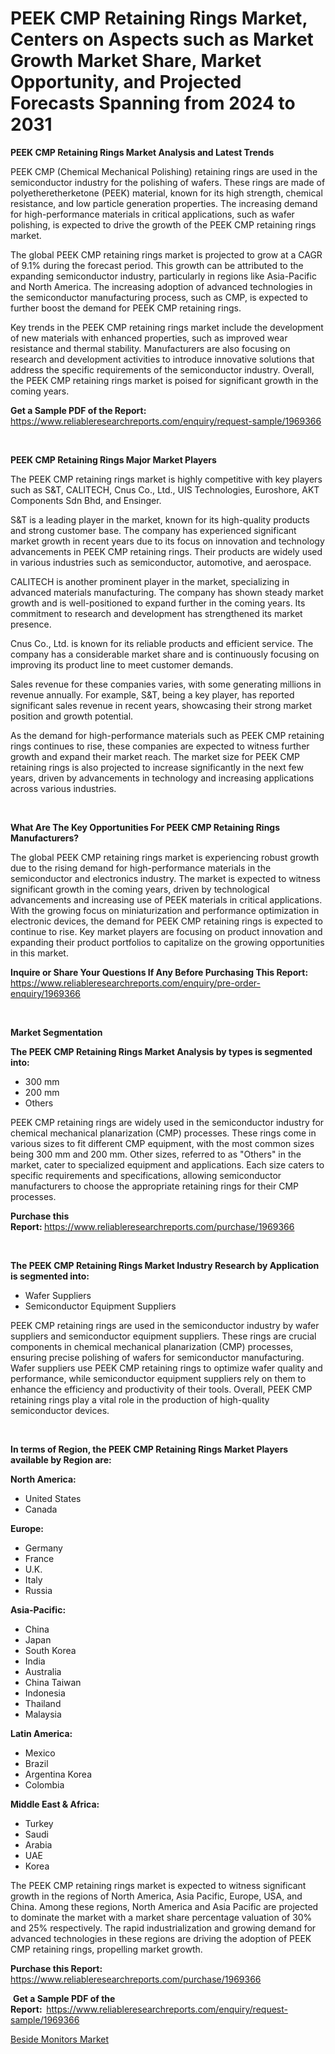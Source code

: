 <p><h1>PEEK CMP Retaining Rings Market, Centers on Aspects such as Market Growth Market Share, Market Opportunity, and Projected Forecasts Spanning from 2024 to 2031</h1></p><p><strong>PEEK CMP Retaining Rings Market Analysis and Latest Trends</strong></p>
<p><p>PEEK CMP (Chemical Mechanical Polishing) retaining rings are used in the semiconductor industry for the polishing of wafers. These rings are made of polyetheretherketone (PEEK) material, known for its high strength, chemical resistance, and low particle generation properties. The increasing demand for high-performance materials in critical applications, such as wafer polishing, is expected to drive the growth of the PEEK CMP retaining rings market.</p><p>The global PEEK CMP retaining rings market is projected to grow at a CAGR of 9.1% during the forecast period. This growth can be attributed to the expanding semiconductor industry, particularly in regions like Asia-Pacific and North America. The increasing adoption of advanced technologies in the semiconductor manufacturing process, such as CMP, is expected to further boost the demand for PEEK CMP retaining rings.</p><p>Key trends in the PEEK CMP retaining rings market include the development of new materials with enhanced properties, such as improved wear resistance and thermal stability. Manufacturers are also focusing on research and development activities to introduce innovative solutions that address the specific requirements of the semiconductor industry. Overall, the PEEK CMP retaining rings market is poised for significant growth in the coming years.</p></p>
<p><strong>Get a Sample PDF of the Report:&nbsp;</strong> <a href="https://www.reliableresearchreports.com/enquiry/request-sample/1969366">https://www.reliableresearchreports.com/enquiry/request-sample/1969366</a></p>
<p>&nbsp;</p>
<p><strong>PEEK CMP Retaining Rings Major Market Players</strong></p>
<p><p>The PEEK CMP retaining rings market is highly competitive with key players such as S&T, CALITECH, Cnus Co., Ltd., UIS Technologies, Euroshore, AKT Components Sdn Bhd, and Ensinger. </p><p>S&T is a leading player in the market, known for its high-quality products and strong customer base. The company has experienced significant market growth in recent years due to its focus on innovation and technology advancements in PEEK CMP retaining rings. Their products are widely used in various industries such as semiconductor, automotive, and aerospace.</p><p>CALITECH is another prominent player in the market, specializing in advanced materials manufacturing. The company has shown steady market growth and is well-positioned to expand further in the coming years. Its commitment to research and development has strengthened its market presence.</p><p>Cnus Co., Ltd. is known for its reliable products and efficient service. The company has a considerable market share and is continuously focusing on improving its product line to meet customer demands.</p><p>Sales revenue for these companies varies, with some generating millions in revenue annually. For example, S&T, being a key player, has reported significant sales revenue in recent years, showcasing their strong market position and growth potential. </p><p>As the demand for high-performance materials such as PEEK CMP retaining rings continues to rise, these companies are expected to witness further growth and expand their market reach. The market size for PEEK CMP retaining rings is also projected to increase significantly in the next few years, driven by advancements in technology and increasing applications across various industries.</p></p>
<p>&nbsp;</p>
<p><strong>What Are The Key Opportunities For PEEK CMP Retaining Rings Manufacturers?</strong></p>
<p><p>The global PEEK CMP retaining rings market is experiencing robust growth due to the rising demand for high-performance materials in the semiconductor and electronics industry. The market is expected to witness significant growth in the coming years, driven by technological advancements and increasing use of PEEK materials in critical applications. With the growing focus on miniaturization and performance optimization in electronic devices, the demand for PEEK CMP retaining rings is expected to continue to rise. Key market players are focusing on product innovation and expanding their product portfolios to capitalize on the growing opportunities in this market.</p></p>
<p><strong>Inquire or Share Your Questions If Any Before Purchasing This Report:</strong> <a href="https://www.reliableresearchreports.com/enquiry/pre-order-enquiry/1969366">https://www.reliableresearchreports.com/enquiry/pre-order-enquiry/1969366</a></p>
<p>&nbsp;</p>
<p><strong>Market Segmentation</strong></p>
<p><strong>The PEEK CMP Retaining Rings Market Analysis by types is segmented into:</strong></p>
<p><ul><li>300 mm</li><li>200 mm</li><li>Others</li></ul></p>
<p><p>PEEK CMP retaining rings are widely used in the semiconductor industry for chemical mechanical planarization (CMP) processes. These rings come in various sizes to fit different CMP equipment, with the most common sizes being 300 mm and 200 mm. Other sizes, referred to as "Others" in the market, cater to specialized equipment and applications. Each size caters to specific requirements and specifications, allowing semiconductor manufacturers to choose the appropriate retaining rings for their CMP processes.</p></p>
<p><strong>Purchase this Report:&nbsp;</strong><a href="https://www.reliableresearchreports.com/purchase/1969366">https://www.reliableresearchreports.com/purchase/1969366</a></p>
<p>&nbsp;</p>
<p><strong>The PEEK CMP Retaining Rings Market Industry Research by Application is segmented into:</strong></p>
<p><ul><li>Wafer Suppliers</li><li>Semiconductor Equipment Suppliers</li></ul></p>
<p><p>PEEK CMP retaining rings are used in the semiconductor industry by wafer suppliers and semiconductor equipment suppliers. These rings are crucial components in chemical mechanical planarization (CMP) processes, ensuring precise polishing of wafers for semiconductor manufacturing. Wafer suppliers use PEEK CMP retaining rings to optimize wafer quality and performance, while semiconductor equipment suppliers rely on them to enhance the efficiency and productivity of their tools. Overall, PEEK CMP retaining rings play a vital role in the production of high-quality semiconductor devices.</p></p>
<p>&nbsp;</p>
<p><strong>In terms of Region, the PEEK CMP Retaining Rings Market Players available by Region are:</strong></p>
<p>
    <p> <strong> North America: </strong>
        <ul>
            <li>United States</li>
            <li>Canada</li>
        </ul>
        </p> 
    <p> <strong> Europe: </strong>
        <ul>
            <li>Germany</li>
            <li>France</li>
            <li>U.K.</li>
            <li>Italy</li>
            <li>Russia</li>
        </ul>
        </p> 
    <p> <strong> Asia-Pacific: </strong>
        <ul>
            <li>China</li>
            <li>Japan</li>
            <li>South Korea</li>
            <li>India</li>
            <li>Australia</li>
            <li>China Taiwan</li>
            <li>Indonesia</li>
            <li>Thailand</li>
            <li>Malaysia</li>
        </ul>
        </p> 
    <p> <strong> Latin America: </strong>
        <ul>
            <li>Mexico</li>
            <li>Brazil</li>
            <li>Argentina Korea</li>
            <li>Colombia</li>
        </ul>
        </p> 
    <p> <strong> Middle East & Africa: </strong>
        <ul>
            <li>Turkey</li>
            <li>Saudi</li>
            <li>Arabia</li>
            <li>UAE</li>
            <li>Korea</li>
        </ul>
    </p>
    </p>
<p><p>The PEEK CMP retaining rings market is expected to witness significant growth in the regions of North America, Asia Pacific, Europe, USA, and China. Among these regions, North America and Asia Pacific are projected to dominate the market with a market share percentage valuation of 30% and 25% respectively. The rapid industrialization and growing demand for advanced technologies in these regions are driving the adoption of PEEK CMP retaining rings, propelling market growth.</p></p>
<p><strong>Purchase this Report: </strong><a href="https://www.reliableresearchreports.com/purchase/1969366">https://www.reliableresearchreports.com/purchase/1969366</a></p>
<p>&nbsp;<strong>Get a Sample PDF of the Report:&nbsp;&nbsp;</strong><a href="https://www.reliableresearchreports.com/enquiry/request-sample/1969366">https://www.reliableresearchreports.com/enquiry/request-sample/1969366</a></p>
<p><strong></strong></p>
<p><p><a href="https://github.com/WillieWoodard/Market-Research-Report-List-4/blob/main/beside-monitors-market.md">Beside Monitors Market</a></p></p>